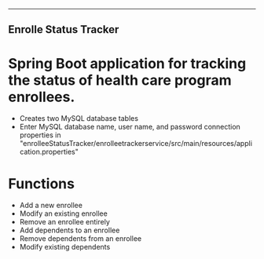 ------------
Enrolle Status Tracker
------------

# Spring Boot application for tracking the status of health care program enrollees.
- Creates two MySQL database tables
- Enter MySQL database name, user name, and password connection properties in "enrolleeStatusTracker/enrolleetrackerservice/src/main/resources/application.properties"

# Functions
- Add a new enrollee
- Modify an existing enrollee
- Remove an enrollee entirely
- Add dependents to an enrollee
- Remove dependents from an enrollee
- Modify existing dependents

